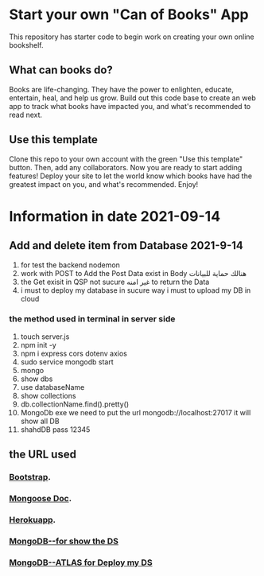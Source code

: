 # Start your own "Can of Books" App

This repository has starter code to begin work on creating your own online bookshelf.

## What can books do?

Books are life-changing. They have the power to enlighten, educate, entertain, heal, and help us grow. Build out this code base to create an web app to track what books have impacted you, and what's recommended to read next.

## Use this template

Clone this repo to your own account with the green "Use this template" button. Then, add any collaborators. Now you are ready to start adding features! Deploy your site to let the world know which books have had the greatest impact on you, and what's recommended. Enjoy!

# Information in date 2021-09-14
## Add and delete item from Database  2021-9-14
1. for test the backend nodemon
2. work with POST to Add  the Post Data exist in Body  هنالك حماية للبيانات 
3. the Get exisit in QSP not sucure  غير امنه  to return the Data
4. i must to deploy my database  in sucure way  i must to upload my DB in cloud
 


### the method used  in terminal in server side 
1. touch server.js
2. npm init -y
3. npm i express cors dotenv axios
4. sudo service mongodb start
5. mongo
6. show dbs
7. use databaseName
8. show collections
9. db.collectionName.find().pretty()
10. MongoDb exe   we need to put the url  mongodb://localhost:27017 it will show all DB
11. shahdDB pass 12345



## the URL used
### [Bootstrap](https://react-bootstrap.github.io/components/carousel/).
### [Mongoose Doc](https://mongoosejs.com/).
### [Herokuapp](https://book-websites.herokuapp.com/).
### [MongoDB--for show the DS](https://www.mongodb.com/try/download/compass)
### [MongoDB--ATLAS for Deploy my DS ](https://cloud.mongodb.com/v2/61406b53c939a91cfd20da46#metrics/replicaSet/6141cbabbdcb7327e6329bae/explorer/Book/books/find)